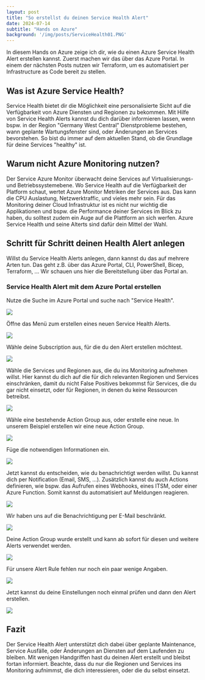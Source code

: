 ```yaml
---
layout: post
title: "So erstellst du deinen Service Health Alert"
date: 2024-07-14
subtitle: "Hands on Azure"
background: '/img/posts/ServiceHealth01.PNG'
---
```

In diesem Hands on Azure zeige ich dir, wie du einen Azure Service Health Alert erstellen kannst. Zuerst machen wir das über das Azure Portal. In einem der nächsten Posts nutzen wir Terraform, um es automatisiert per Infrastructure as Code bereit zu stellen. 

## Was ist Azure Service Health?
Service Health bietet dir die Möglichkeit eine personalisierte Sicht auf die Verfügbarkeit von Azure Diensten und Regionen zu bekommen. Mit Hilfe von Service Health Alerts kannst du dich darüber informieren lassen, wenn bspw. in der Region "Germany West Central" Dienstprobleme bestehen, wann geplante Wartungsfenster sind, oder Änderungen an Services bevorstehen. So bist du immer auf dem aktuellen Stand, ob die Grundlage für deine Services "healthy" ist. 

## Warum nicht Azure Monitoring nutzen? 
Der Service Azure Monitor überwacht deine Services auf Virtualisierungs- und Betriebssystemebene. Wo Service Health auf die Verfügbarkeit der Platform schaut, wertet Azure Monitor Metriken der Services aus. Das kann die CPU Auslastung, Netzwerktraffic, und vieles mehr sein. Für das Monitoring deiner Cloud Infrastruktur ist es nicht nur wichtig die Applikationen und bspw. die Performance deiner Services im Blick zu haben, du solltest zudem ein Auge auf die Plattform an sich werfen. Azure Service Health und seine Alterts sind dafür dein Mittel der Wahl. 

## Schritt für Schritt deinen Health Alert anlegen
Willst du Service Health Alerts anlegen, dann kannst du das auf mehrere Arten tun. Das geht z.B. über das Azure Portal, CLI, PowerShell, Bicep, Terraform, ... Wir schauen uns hier die Bereitstellung über das Portal an. 

### Service Health Alert mit dem Azure Portal erstellen

Nutze die Suche im Azure Portal und suche nach "Service Health". 

<img src="/img/posts/ServiceHealth01.PNG" class="img-fluid"/>

Öffne das Menü zum erstellen eines neuen Service Health Alerts.

<img src="/img/posts/ServiceHealth02.PNG" class="img-fluid"/>

Wähle deine Subscription aus, für die du den Alert erstellen möchtest.

<img src="/img/posts/ServiceHealth03.PNG" class="img-fluid"/>

Wähle die Services und Regionen aus, die du ins Monitoring aufnehmen willst. Hier kannst du dich auf die für dich relevanten Regionen und Services einschränken, damit du nicht False Positives bekommst für Services, die du gar nicht einsetzt, oder für Regionen, in denen du keine Ressourcen betreibst.

<img src="/img/posts/ServiceHealth04.PNG" class="img-fluid"/>

Wähle eine bestehende Action Group aus, oder erstelle eine neue. In unserem Beispiel erstellen wir eine neue Action Group.

<img src="/img/posts/ServiceHealth05.PNG" class="img-fluid"/>

Füge die notwendigen Informationen ein.

<img src="/img/posts/ServiceHealth06.PNG" class="img-fluid"/>

Jetzt kannst du entscheiden, wie du benachrichtigt werden willst. Du kannst dich per Notification (Email, SMS, ...). Zusätzlich kannst du auch Actions definieren, wie bspw. das Aufrufen eines Webhooks, eines ITSM, oder einer Azure Function. Somit kannst du automatisiert auf Meldungen reagieren.  

<img src="/img/posts/ServiceHealth07.PNG" class="img-fluid"/>

Wir haben uns auf die Benachrichtigung per E-Mail beschränkt. 

<img src="/img/posts/ServiceHealth08.PNG" class="img-fluid"/>

Deine Action Group wurde erstellt und kann ab sofort für diesen und weitere Alerts verwendet werden. 

<img src="/img/posts/ServiceHealth09.PNG" class="img-fluid"/>

Für unsere Alert Rule fehlen nur noch ein paar wenige Angaben.

<img src="/img/posts/ServiceHealth10.PNG" class="img-fluid"/>

Jetzt kannst du deine Einstellungen noch einmal prüfen und dann den Alert erstellen.

<img src="/img/posts/ServiceHealth11.PNG" class="img-fluid"/>

## Fazit
Der Service Health Alert unterstützt dich dabei über geplante Maintenance, Service Ausfälle, oder Änderungen an Diensten auf dem Laufenden zu bleiben. Mit wenigen Handgriffen hast du deinen Alert erstellt und bleibst fortan informiert. Beachte, dass du nur die Regionen und Services ins Monitoring aufnimmst, die dich interessieren, oder die du selbst einsetzt. 